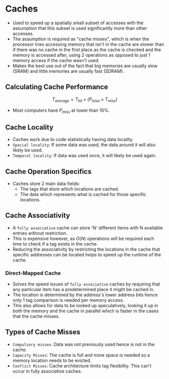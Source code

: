 # Caches
* Used to speed up a spatially small subset of accesses with the assumption that this subset is used significantly more than other accesses.
* The assumption is required as "cache misses", which is when the processor tries accessing memory that isn't in the cache are slower than if there was no cache in the first place as the cache is checked and the memory is accessed after, using 2 operations as opposed to just 1 memory access if the cache wasn't used.
* Makes the best use out of the fact that big memories are usually slow (SRAM) and little memories are usually fast (SDRAM).

## Calculating Cache Performance
$$T_{average} = T_{hit} + (P_{miss} \times T_{miss})$$
* Most computers have $P_{miss}$ at lower than 10%.

## Cache Locality
* Caches work due to code statistically having data locality.
* `Spacial locality`: If some data was used, the data around it will also likely be used.
* `Temporal locality`: If data was used once, it will likely be used again.

## Cache Operation Specifics
* Caches store 2 main data fields:
	* The tags that store which locations are cached.
	* The data which represents what is cached for those specific locations.

## Cache Associativity
* A `fully associative` cache can store 'N' different items with N available entries without restriction.
* This is expensive however, as $O(N)$ operations will be required each time to check if a tag exists in the cache.
* Reducing the associativity by restricting the locations in the cache that specific addresses can be located helps to speed up the runtime of the cache.

### Direct-Mapped Cache
* Solves the speed issues of `fully associative` caches by requiring that any particular item has a predetermined place it might be cached in.
* The location is determined by the address's lower address bits hence only 1 tag comparison is needed per memory access.
* This also allows for data to be looked up speculatively, looking it up in both the memory and the cache in parallel which is faster in the cases that the cache misses.

## Types of Cache Misses
* `Compulsory misses`: Data was not previously used hence is not in the cache.
* `Capacity Misses`: The cache is full and more space is needed so a memory location needs to be evicted.
* `Conflict Misses`: Cache architecture limits tag flexibility. This can't occur in fully associative caches.